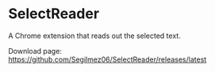 # SelectReader
A Chrome extension that reads out the selected text.

Download page: https://github.com/Segilmez06/SelectReader/releases/latest

